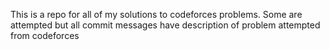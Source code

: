 This is a repo for all of my solutions to codeforces problems. 
Some are attempted but all commit messages have description of problem attempted from codeforces
